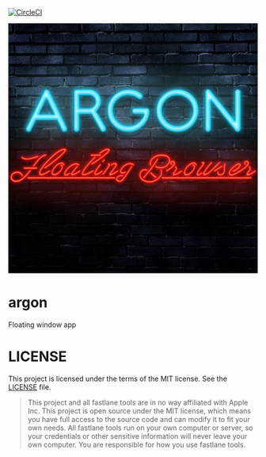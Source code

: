 [![CircleCI](https://circleci.com/gh/Argonon/argon.svg?style=svg)](https://circleci.com/gh/Argonon/argon)

![](Web/argon.jpg)

# argon
Floating window app

# LICENSE

This project is licensed under the terms of the MIT license. See the [LICENSE](Web/LICENSE.md) file.

>This project and all fastlane tools are in no way affiliated with Apple Inc. This project is open source under the MIT license, which means you have full access to the source code and can modify it to fit your own needs. All fastlane tools run on your own computer or server, so your credentials or other sensitive information will never leave your own computer. You are responsible for how you use fastlane tools.

